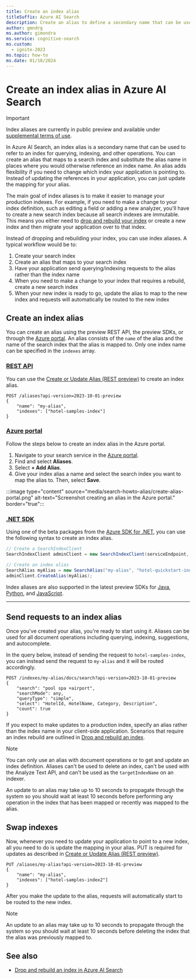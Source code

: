 ```yaml
---
title: Create an index alias
titleSuffix: Azure AI Search
description: Create an alias to define a secondary name that can be used to refer to an index for querying, indexing, and other operations.
author: gmndrg
ms.author: gimondra
ms.service: cognitive-search
ms.custom:
  - ignite-2023
ms.topic: how-to
ms.date: 01/18/2024
---
```


# Create an index alias in Azure AI Search

> [!IMPORTANT]
> Index aliases are currently in public preview and available under [supplemental terms of use](https://azure.microsoft.com/support/legal/preview-supplemental-terms/).

In Azure AI Search, an index alias is a secondary name that can be used to refer to an index for querying, indexing, and other operations. You can create an alias that maps to a search index and substitute the alias name in places where you would otherwise reference an index name. An alias adds flexibility if you need to change which index your application is pointing to. Instead of updating the references in your application, you can just update the mapping for your alias.

The main goal of index aliases is to make it easier to manage your production indexes. For example, if you need to make a change to your index definition, such as editing a field or adding a new analyzer, you'll have to create a new search index because all search indexes are immutable. This means you either need to [drop and rebuild your index](search-howto-reindex.md) or create a new index and then migrate your application over to that index.

Instead of dropping and rebuilding your index, you can use index aliases. A typical workflow would be to: 

1. Create your search index
1. Create an alias that maps to your search index
1. Have your application send querying/indexing requests to the alias rather than the index name
1. When you need to make a change to your index that requires a rebuild, create a new search index 
1. When your new index is ready to go, update the alias to map to the new index and requests will automatically be routed to the new index

## Create an index alias

You can create an alias using the preview REST API, the preview SDKs, or through the [Azure portal](https://portal.azure.com). An alias consists of the `name` of the alias and the name of the search index that the alias is mapped to. Only one index name can be specified in the `indexes` array.

### [**REST API**](#tab/rest)

You can use the [Create or Update Alias (REST preview)](/rest/api/searchservice/preview-api/create-or-update-alias) to create an index alias.

```http
POST /aliases?api-version=2023-10-01-preview
{
    "name": "my-alias",
    "indexes": ["hotel-samples-index"]
}
```

### [**Azure portal**](#tab/portal)

Follow the steps below to create an index alias in the Azure portal.

1. Navigate to your search service in the [Azure portal](https://portal.azure.com).
1. Find and select **Aliases**.
1. Select **+ Add Alias**.
1. Give your index alias a name and select the search index you want to map the alias to. Then, select **Save**.

:::image type="content" source="media/search-howto-alias/create-alias-portal.png" alt-text="Screenshot creating an alias in the Azure portal." border="true":::

### [**.NET SDK**](#tab/sdk)


Using one of the beta packages from the [Azure SDK for .NET](https://www.nuget.org/packages/Azure.Search.Documents/), you can use the following syntax to create an index alias. 

```csharp
// Create a SearchIndexClient
SearchIndexClient adminClient = new SearchIndexClient(serviceEndpoint, credential);

// Create an index alias
SearchAlias myAlias = new SearchAlias("my-alias", "hotel-quickstart-index");
adminClient.CreateAlias(myAlias);
```

Index aliases are also supported in the latest preview SDKs for [Java](https://central.sonatype.com/artifact/com.azure/azure-search-documents/versions), [Python](https://pypi.org/project/azure-search-documents/#history), and [JavaScript](https://www.npmjs.com/package/@azure/search-documents?activeTab=versions).

---

## Send requests to an index alias

Once you've created your alias, you're ready to start using it. Aliases can be used for all document operations including querying, indexing, suggestions, and autocomplete.

In the query below, instead of sending the request to `hotel-samples-index`, you can instead send the request to `my-alias` and it will be routed accordingly. 

```http
POST /indexes/my-alias/docs/search?api-version=2023-10-01-preview
{
    "search": "pool spa +airport",
    "searchMode": any,
    "queryType": "simple",
    "select": "HotelId, HotelName, Category, Description",
    "count": true
}
```

If you expect to make updates to a production index, specify an alias rather than the index name in your client-side application. Scenarios that require an index rebuild are outlined in [Drop and rebuild an index](search-howto-reindex.md).

> [!NOTE]
> You can only use an alias with document operations or to get and update an index definition. Aliases can't be used to delete an index, can't be used with the Analyze Text API, and can't be used as the `targetIndexName` on an indexer.
> 
> An update to an alias may take up to 10 seconds to propagate through the system so you should wait at least 10 seconds before performing any operation in the index that has been mapped or recently was mapped to the alias.

## Swap indexes

Now, whenever you need to update your application to point to a new index, all you need to do is update the mapping in your alias. PUT is required for updates as described in [Create or Update Alias (REST preview)](/rest/api/searchservice/preview-api/create-or-update-alias).

```http
PUT /aliases/my-alias?api-version=2023-10-01-preview
{
    "name": "my-alias",
    "indexes": ["hotel-samples-index2"]
}
```

After you make the update to the alias, requests will automatically start to be routed to the new index.

> [!NOTE]
> An update to an alias may take up to 10 seconds to propagate through the system so you should wait at least 10 seconds before deleting the index that the alias was previously mapped to.

## See also

+ [Drop and rebuild an index in Azure AI Search](search-howto-reindex.md)
